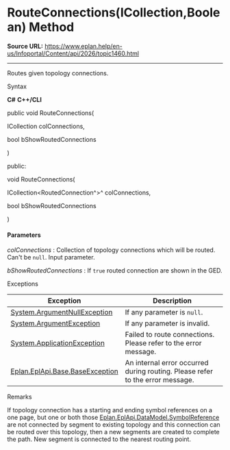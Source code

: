 # RouteConnections(ICollection<RoutedConnection>,Boolean) Method

**Source URL:** https://www.eplan.help/en-us/Infoportal/Content/api/2026/topic1460.html

---

Routes given topology connections.

Syntax

**C#**
**C++/CLI**


public void RouteConnections( 

   ICollection<RoutedConnection> colConnections,

   bool bShowRoutedConnections

)

public:

void RouteConnections( 

   ICollection<RoutedConnection^>^ colConnections,

   bool bShowRoutedConnections

)


#### Parameters

*colConnections*
:   Collection of topology connections which will be routed. Can't be `null`. Input parameter.

*bShowRoutedConnections*
:   If `true` routed connection are shown in the GED.

Exceptions

| Exception | Description |
| --- | --- |
| [System.ArgumentNullException](#) | If any parameter is `null`. |
| [System.ArgumentException](#) | If any parameter is invalid. |
| [System.ApplicationException](#) | Failed to route connections. Please refer to the error message. |
| [Eplan.EplApi.Base.BaseException](Eplan.EplApi.Baseu~Eplan.EplApi.Base.BaseException.html) | An internal error occurred during routing. Please refer to the error message. |

Remarks

If topology connection has a starting and ending symbol references on a one page, but one or both those [Eplan.EplApi.DataModel.SymbolReference](Eplan.EplApi.DataModelu~Eplan.EplApi.DataModel.SymbolReference.html) are not connected by segment to existing topology and this connection can be routed over this topology, then a new segments are created to complete the path. New segment is connected to the nearest routing point.
